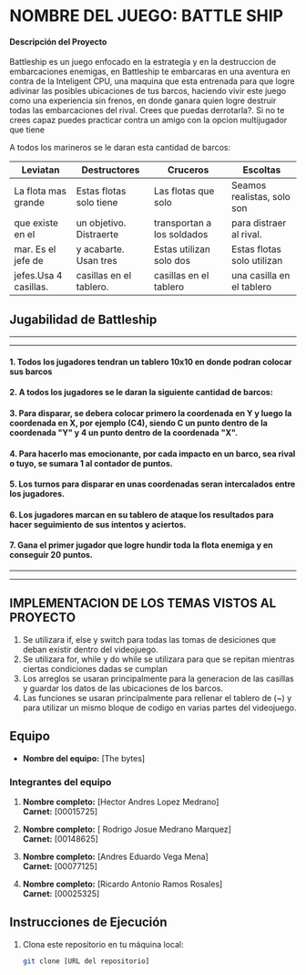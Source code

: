 # NOMBRE DEL JUEGO: BATTLE SHIP


#### Descripción del Proyecto

Battleship es un juego enfocado en la estrategia y en la destruccion de embarcaciones enemigas, en Battleship te embarcaras en una aventura en contra de la Inteligent CPU, una maquina que esta entrenada para que logre adivinar las posibles ubicaciones de tus barcos, haciendo vivir este juego como una experiencia sin frenos, en donde ganara quien logre destruir todas las embarcaciones del rival. Crees que puedas derrotarla?. Si no te crees capaz puedes practicar contra un amigo con la opcion multijugador que tiene

A todos los marineros se le daran esta cantidad de barcos:

|      Leviatan        |     Destructores        |        Cruceros          |        Escoltas           |         
|----------------------|-------------------------|--------------------------|---------------------------|
|La flota mas grande   |Estas flotas solo tiene  |Las flotas que solo       |Seamos realistas, solo son |
|que existe en el      |un objetivo. Distraerte  |transportan a los soldados|para distraer al rival.    |
|mar. Es el jefe de    |y acabarte. Usan tres    |Estas utilizan solo dos   |Estas flotas solo utilizan |
|jefes.Usa 4 casillas. |casillas en el tablero.  |casillas en el tablero    |una casilla en el tablero  |

## Jugabilidad de Battleship
--------------------------------------------------------------------------------------------------------------------------
-------------------------------------------------------------------------------------------------------------------------- 
#### 1. Todos los jugadores tendran un tablero 10x10 en donde podran colocar sus barcos

#### 2. A todos los jugadores se le daran la siguiente cantidad de barcos:
  
#### 3. Para disparar, se debera colocar primero la coordenada en Y y luego la coordenada en X, por ejemplo (C4), siendo C un punto dentro de la coordenada "Y" y 4 un punto dentro de la coordenada "X".

#### 4. Para hacerlo mas emocionante, por cada impacto en un barco, sea rival o tuyo, se sumara 1 al contador de puntos. 

#### 5. Los turnos para disparar en unas coordenadas seran intercalados entre los jugadores.

#### 6. Los jugadores marcan en su tablero de ataque los resultados para hacer seguimiento de sus intentos y aciertos.

#### 7. Gana el primer jugador que logre hundir toda la flota enemiga y en conseguir 20 puntos.

-------------------------------------------------------------------------------------------------------------------------
-------------------------------------------------------------------------------------------------------------------------

## IMPLEMENTACION DE LOS TEMAS VISTOS AL PROYECTO

1. Se utilizara if, else y switch para todas las tomas de desiciones que deban existir dentro del videojuego.
2. Se utilizara for, while y do while se utilizara para que se repitan mientras ciertas condiciones dadas se cumplan
3. Los arreglos se usaran principalmente para la generacion de las casillas y guardar los datos de las ubicaciones de los barcos.
4. Las funciones se usaran principalmente para rellenar el tablero de (~) y para utilizar un mismo bloque de codigo en varias partes del videojuego.

## Equipo

- **Nombre del equipo:** [The bytes]

### Integrantes del equipo

1. **Nombre completo:** [Hector Andres Lopez Medrano]  
   **Carnet:** [00015725]

2. **Nombre completo:** [ Rodrigo Josue Medrano Marquez]  
   **Carnet:** [00148625]

3. **Nombre completo:** [Andres Eduardo Vega Mena]  
   **Carnet:** [00077125]

4. **Nombre completo:** [Ricardo Antonio Ramos Rosales]  
   **Carnet:** [00025325]


## Instrucciones de Ejecución

1. Clona este repositorio en tu máquina local:
   ```bash
   git clone [URL del repositorio]
